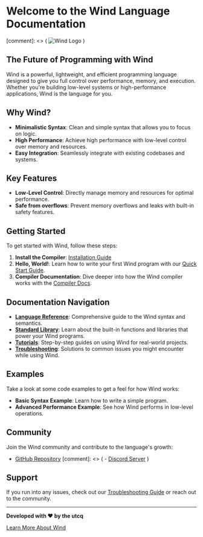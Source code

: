 # Welcome to the Wind Language Documentation

[comment]: <> ( ![Wind Logo](https://example.com/logo.png) )

## The Future of Programming with Wind

Wind is a powerful, lightweight, and efficient programming language designed to give you full control over performance, memory, and execution. Whether you're building low-level systems or high-performance applications, Wind is the language for you.

## Why Wind?

- **Minimalistic Syntax**: Clean and simple syntax that allows you to focus on logic.
- **High Performance**: Achieve high performance with low-level control over memory and resources.
- **Easy Integration**: Seamlessly integrate with existing codebases and systems.

## Key Features

- **Low-Level Control**: Directly manage memory and resources for optimal performance.
- **Safe from overflows**: Prevent memory overflows and leaks with built-in safety features.

## Getting Started

To get started with Wind, follow these steps:

1. **Install the Compiler**: [Installation Guide](install.md)
2. **Hello, World!**: Learn how to write your first Wind program with our [Quick Start Guide](./learn/quick.md).
3. **Compiler Documentation**: Dive deeper into how the Wind compiler works with the [Compiler Docs](compiler.md).

## Documentation Navigation

- **[Language Reference](language.md)**: Comprehensive guide to the Wind syntax and semantics.
- **[Standard Library](library.md)**: Learn about the built-in functions and libraries that power your Wind programs.
- **[Tutorials](tutorials.md)**: Step-by-step guides on using Wind for real-world projects.
- **[Troubleshooting](troubleshooting.md)**: Solutions to common issues you might encounter while using Wind.

## Examples

Take a look at some code examples to get a feel for how Wind works:

- **Basic Syntax Example**: Learn how to write a simple program.
- **Advanced Performance Example**: See how Wind performs in low-level operations.

## Community

Join the Wind community and contribute to the language's growth:

- [GitHub Repository](https://github.com/utcq/wind)
[comment]: <> ( - [Discord Server](https://discord.gg/windlang) )

## Support

If you run into any issues, check out our [Troubleshooting Guide](troubleshooting.md) or reach out to the community.

---

**Developed with ❤️ by the utcq**

[Learn More About Wind](about.md)
